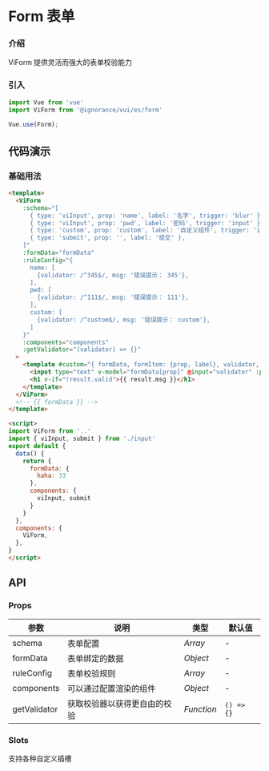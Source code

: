 # Form 表单

### 介绍

ViForm 提供灵活而强大的表单校验能力

### 引入

```js
import Vue from 'vue'
import ViForm from '@ignorance/vui/es/form'

Vue.use(Form);
```

## 代码演示

### 基础用法

```html
<template>
  <ViForm
    :schema="[
      { type: 'viInput', prop: 'name', label: '名字', trigger: 'blur' },
      { type: 'viInput', prop: 'pwd', label: '密码', trigger: 'input' },
      { type: 'custom', prop: 'custom', label: '自定义组件', trigger: 'input' },
      { type: 'submit', prop: '', label: '提交' },
    ]"
    :formData="formData"
    :ruleConfig="{
      name: [
        {validator: /^345$/, msg: '错误提示： 345'},
      ],
      pwd: [
        {validator: /^111$/, msg: '错误提示： 111'},
      ],
      custom: [
        {validator: /^custom$/, msg: '错误提示： custom'},
      ]
    }"
    :components="components"
    :getValidator="(validator) => {}"
  >
    <template #custom="{ formData, formItem: {prop, label}, validator, result }">
      <input type="text" v-model="formData[prop]" @input="validator" :placeholder="label">
      <h1 v-if="!result.valid">{{ result.msg }}</h1>
    </template>
  </ViForm>
  <!-- {{ formData }} -->
</template>

<script>
import ViForm from '..'
import { viInput, submit } from './input'
export default {
  data() {
    return {
      formData: {
        haha: 33
      },
      components: {
        viInput, submit
      }
    }
  },
  components: {
    ViForm,
  },
}
</script>
```

## API

### Props

| 参数          | 说明     | 类型     | 默认值    |
| ------------- | -------- | -------- | --------- |
| schema          | 表单配置 | _Array_ | - |
| formData | 表单绑定的数据 | _Object_ | -         |
| ruleConfig | 表单校验规则 | _Array_ | -         |
| components | 可以通过配置渲染的组件 | _Object_ | -         |
| getValidator | 获取校验器以获得更自由的校验 | _Function_ | `() => {}`         |

### Slots

支持各种自定义插槽
